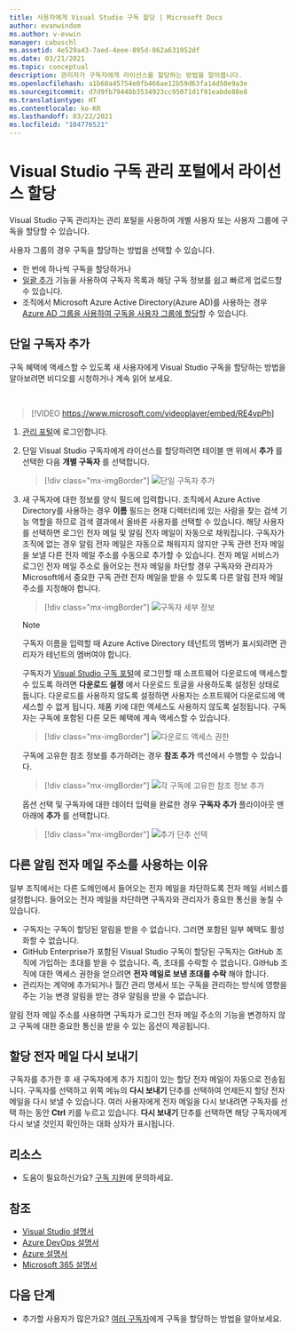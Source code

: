 ```yaml
---
title: 사용자에게 Visual Studio 구독 할당 | Microsoft Docs
author: evanwindom
ms.author: v-evwin
manager: cabuschl
ms.assetid: 4e529a43-7aed-4eee-895d-862a631952df
ms.date: 03/21/2021
ms.topic: conceptual
description: 관리자가 구독자에게 라이선스를 할당하는 방법을 알아봅니다.
ms.openlocfilehash: a1b68a45754e0fb466ae12b59d63fa14d50e9a3e
ms.sourcegitcommit: d7d9fb79448b3534923cc95071d1f91eabde88e8
ms.translationtype: HT
ms.contentlocale: ko-KR
ms.lasthandoff: 03/22/2021
ms.locfileid: "104776521"
---
```

# <a name="assign-licenses-in-the-visual-studio-subscriptions-administration-portal"></a>Visual Studio 구독 관리 포털에서 라이선스 할당
Visual Studio 구독 관리자는 관리 포털을 사용하여 개별 사용자 또는 사용자 그룹에 구독을 할당할 수 있습니다.

사용자 그룹의 경우 구독을 할당하는 방법을 선택할 수 있습니다.  
- 한 번에 하나씩 구독을 할당하거나
- [일괄 추가](assign-license-bulk.md) 기능을 사용하여 구독자 목록과 해당 구독 정보를 쉽고 빠르게 업로드할 수 있습니다.
- 조직에서 Microsoft Azure Active Directory(Azure AD)를 사용하는 경우 [Azure AD 그룹을 사용하여 구독을 사용자 그룹에 할당](./assign-license-bulk.md#use-azure-active-directory-groups-to-assign-subscriptions)할 수 있습니다.  


## <a name="add-a-single-subscriber"></a>단일 구독자 추가
구독 혜택에 액세스할 수 있도록 새 사용자에게 Visual Studio 구독을 할당하는 방법을 알아보려면 비디오를 시청하거나 계속 읽어 보세요.

<br>

> [!VIDEO https://www.microsoft.com/videoplayer/embed/RE4vpPh]


1. [관리 포털](https://manage.visualstudio.com)에 로그인합니다.
2. 단일 Visual Studio 구독자에게 라이선스를 할당하려면 테이블 맨 위에서 **추가** 를 선택한 다음 **개별 구독자** 를 선택합니다.
   > [!div class="mx-imgBorder"]
   > ![단일 구독자 추가](_img/assign-license-add/add-subscriber-individual.png "추가를 선택한 다음 개별 구독자를 선택하여 단일 구독을 할당합니다.")
3. 새 구독자에 대한 정보를 양식 필드에 입력합니다. 조직에서 Azure Active Directory를 사용하는 경우 **이름** 필드는 현재 디렉터리에 있는 사람을 찾는 검색 기능 역할을 하므로 검색 결과에서 올바른 사용자를 선택할 수 있습니다. 해당 사용자를 선택하면 로그인 전자 메일 및 알림 전자 메일이 자동으로 채워집니다.  구독자가 조직에 없는 경우 알림 전자 메일은 자동으로 채워지지 않지만 구독 관련 전자 메일을 보낼 다른 전자 메일 주소를 수동으로 추가할 수 있습니다.  전자 메일 서비스가 로그인 전자 메일 주소로 들어오는 전자 메일을 차단할 경우 구독자와 관리자가 Microsoft에서 중요한 구독 관련 전자 메일을 받을 수 있도록 다른 알림 전자 메일 주소를 지정해야 합니다.
   > [!div class="mx-imgBorder"]
   > ![구독자 세부 정보](_img/assign-license-add/subscriber-details.png "구독자 이름 및 기타 세부 정보를 입력하거나 테넌트 멤버 중에서 선택합니다.")

    > [!NOTE]
    > 구독자 이름을 입력할 때 Azure Active Directory 테넌트의 멤버가 표시되려면 관리자가 테넌트의 멤버여야 합니다. 


    구독자가 [Visual Studio 구독 포털](https://my.visualstudio.com?wt.mc_id=o~msft~docs)에 로그인할 때 소프트웨어 다운로드에 액세스할 수 있도록 하려면 **다운로드 설정** 에서 다운로드 토글을 사용하도록 설정된 상태로 둡니다. 다운로드를 사용하지 않도록 설정하면 사용자는 소프트웨어 다운로드에 액세스할 수 없게 됩니다.  제품 키에 대한 액세스도 사용하지 않도록 설정됩니다.  구독자는 구독에 포함된 다른 모든 혜택에 계속 액세스할 수 있습니다.
   > [!div class="mx-imgBorder"]
   > ![다운로드 액세스 권한](media/access-to-downloads.png "구독자에게 소프트웨어 다운로드에 대한 액세스 권한을 제공하려면 ‘허용’을 선택합니다.")

    구독에 고유한 참조 정보를 추가하려는 경우 **참조 추가** 섹션에서 수행할 수 있습니다.
   > [!div class="mx-imgBorder"]
   > ![각 구독에 고유한 참조 정보 추가](media/add-subscriber-reference-notes.png "참조 필드를 사용하여 이 구독에 대한 메모를 기록합니다.")

    옵션 선택 및 구독자에 대한 데이터 입력을 완료한 경우 **구독자 추가** 플라이아웃 맨 아래에 **추가** 를 선택합니다.
   > [!div class="mx-imgBorder"]
   > ![추가 단추 선택](media/add-button.png "추가를 선택하여 정보를 저장하고 구독자에게 구독을 할당합니다.")

## <a name="why-use-a-different-notification-email-address"></a>다른 알림 전자 메일 주소를 사용하는 이유
일부 조직에서는 다른 도메인에서 들어오는 전자 메일을 차단하도록 전자 메일 서비스를 설정합니다.  들어오는 전자 메일을 차단하면 구독자와 관리자가 중요한 통신을 놓칠 수 있습니다.
- 구독자는 구독이 할당된 알림을 받을 수 없습니다.  그러면 포함된 일부 혜택도 활성화할 수 없습니다.  
- GitHub Enterprise가 포함된 Visual Studio 구독이 할당된 구독자는 GitHub 조직에 가입하는 초대를 받을 수 없습니다. 즉, 초대를 수락할 수 없습니다. GitHub 조직에 대한 액세스 권한을 얻으려면 **전자 메일로 보낸 초대를 수락** 해야 합니다. 
- 관리자는 계약에 추가되거나 월간 관리 명세서 또는 구독을 관리하는 방식에 영향을 주는 기능 변경 알림을 받는 경우 알림을 받을 수 없습니다.

알림 전자 메일 주소를 사용하면 구독자가 로그인 전자 메일 주소의 기능을 변경하지 않고 구독에 대한 중요한 통신을 받을 수 있는 옵션이 제공됩니다.  

## <a name="resend-assignment-emails"></a>할당 전자 메일 다시 보내기
구독자를 추가한 후 새 구독자에게 추가 지침이 있는 할당 전자 메일이 자동으로 전송됩니다. 구독자를 선택하고 위쪽 메뉴의 **다시 보내기** 단추를 선택하여 언제든지 할당 전자 메일을 다시 보낼 수 있습니다.  여러 사용자에게 전자 메일을 다시 보내려면 구독자를 선택 하는 동안 **Ctrl** 키를 누르고 있습니다.  **다시 보내기** 단추를 선택하면 해당 구독자에게 다시 보낼 것인지 확인하는 대화 상자가 표시됩니다.  


## <a name="resources"></a>리소스
- 도움이 필요하신가요?  [구독 지원](https://aka.ms/vsadminhelp)에 문의하세요.

## <a name="see-also"></a>참조
- [Visual Studio 설명서](/visualstudio/)
- [Azure DevOps 설명서](/azure/devops/)
- [Azure 설명서](/azure/)
- [Microsoft 365 설명서](/microsoft-365/)

## <a name="next-steps"></a>다음 단계
- 추가할 사용자가 많은가요?  [여러 구독자](assign-license-bulk.md)에게 구독을 할당하는 방법을 알아보세요.
